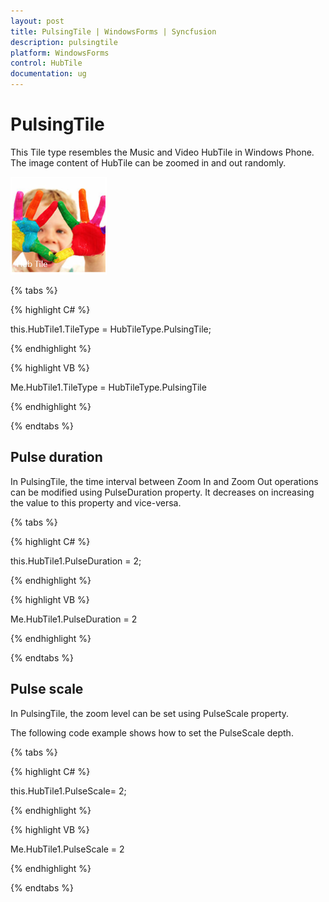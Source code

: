 ```yaml
---
layout: post
title: PulsingTile | WindowsForms | Syncfusion
description: pulsingtile
platform: WindowsForms
control: HubTile
documentation: ug
---
```

# PulsingTile

This Tile type resembles the Music and Video HubTile in Windows Phone. The image content of HubTile can be zoomed in and out randomly.

![](Concept-and-Features_images/Concept-and-Features_img3.png)


{% tabs %}

{% highlight C# %}  

this.HubTile1.TileType = HubTileType.PulsingTile;

{% endhighlight %}

{% highlight VB %} 

Me.HubTile1.TileType = HubTileType.PulsingTile

{% endhighlight %}

{% endtabs %}

## Pulse duration

In PulsingTile, the time interval between Zoom In and Zoom Out operations can be modified using PulseDuration property. It decreases on increasing the value to this property and vice-versa.

{% tabs %}

{% highlight C# %}  

this.HubTile1.PulseDuration = 2;

{% endhighlight %}


{% highlight VB %} 

Me.HubTile1.PulseDuration = 2

{% endhighlight %}

{% endtabs %}

## Pulse scale

In PulsingTile, the zoom level can be set using PulseScale property.

The following code example shows how to set the PulseScale depth.

{% tabs %}

{% highlight C# %}  

this.HubTile1.PulseScale= 2;

{% endhighlight %}



{% highlight VB %} 

Me.HubTile1.PulseScale = 2

{% endhighlight %}

{% endtabs %}